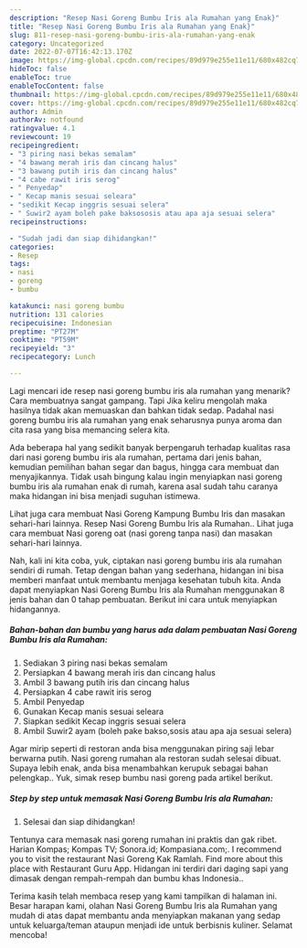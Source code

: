 ```yaml
---
description: "Resep Nasi Goreng Bumbu Iris ala Rumahan yang Enak}"
title: "Resep Nasi Goreng Bumbu Iris ala Rumahan yang Enak}"
slug: 811-resep-nasi-goreng-bumbu-iris-ala-rumahan-yang-enak
category: Uncategorized
date: 2022-07-07T16:42:13.170Z
image: https://img-global.cpcdn.com/recipes/89d979e255e11e11/680x482cq70/nasi-goreng-bumbu-iris-ala-rumahan-foto-resep-utama.jpg
hideToc: false
enableToc: true
enableTocContent: false
thumbnail: https://img-global.cpcdn.com/recipes/89d979e255e11e11/680x482cq70/nasi-goreng-bumbu-iris-ala-rumahan-foto-resep-utama.jpg
cover: https://img-global.cpcdn.com/recipes/89d979e255e11e11/680x482cq70/nasi-goreng-bumbu-iris-ala-rumahan-foto-resep-utama.jpg
author: Admin
authorAv: notfound
ratingvalue: 4.1
reviewcount: 19
recipeingredient:
- "3 piring nasi bekas semalam"
- "4 bawang merah iris dan cincang halus"
- "3 bawang putih iris dan cincang halus"
- "4 cabe rawit iris serog"
- " Penyedap"
- " Kecap manis sesuai seleara"
- "sedikit Kecap inggris sesuai selera"
- " Suwir2 ayam boleh pake baksososis atau apa aja sesuai selera"
recipeinstructions:

- "Sudah jadi dan siap dihidangkan!"
categories:
- Resep
tags:
- nasi
- goreng
- bumbu

katakunci: nasi goreng bumbu 
nutrition: 131 calories
recipecuisine: Indonesian
preptime: "PT27M"
cooktime: "PT59M"
recipeyield: "3"
recipecategory: Lunch

---
```



Lagi mencari ide resep nasi goreng bumbu iris ala rumahan yang menarik? Cara membuatnya sangat gampang. Tapi Jika keliru mengolah maka hasilnya tidak akan memuaskan dan bahkan tidak sedap. Padahal nasi goreng bumbu iris ala rumahan yang enak seharusnya punya aroma dan cita rasa yang bisa memancing selera kita.


Ada beberapa hal yang sedikit banyak berpengaruh terhadap kualitas rasa dari nasi goreng bumbu iris ala rumahan, pertama dari jenis bahan, kemudian pemilihan bahan segar dan bagus, hingga cara membuat dan menyajikannya. Tidak usah bingung kalau ingin menyiapkan nasi goreng bumbu iris ala rumahan enak di rumah, karena asal sudah tahu caranya maka hidangan ini bisa menjadi suguhan istimewa.

Lihat juga cara membuat Nasi Goreng Kampung Bumbu Iris dan masakan sehari-hari lainnya. Resep Nasi Goreng Bumbu Iris ala Rumahan.. Lihat juga cara membuat Nasi goreng oat (nasi goreng tanpa nasi) dan masakan sehari-hari lainnya.


Nah, kali ini kita coba, yuk, ciptakan nasi goreng bumbu iris ala rumahan sendiri di rumah. Tetap dengan bahan yang sederhana, hidangan ini bisa memberi manfaat untuk membantu menjaga kesehatan tubuh kita. Anda dapat menyiapkan Nasi Goreng Bumbu Iris ala Rumahan menggunakan 8 jenis bahan dan 0 tahap pembuatan. Berikut ini cara untuk menyiapkan hidangannya.

<!--inarticleads1-->

##### Bahan-bahan dan bumbu yang harus ada dalam pembuatan Nasi Goreng Bumbu Iris ala Rumahan:

1. Sediakan 3 piring nasi bekas semalam
1. Persiapkan 4 bawang merah iris dan cincang halus
1. Ambil 3 bawang putih iris dan cincang halus
1. Persiapkan 4 cabe rawit iris serog
1. Ambil  Penyedap
1. Gunakan  Kecap manis sesuai seleara
1. Siapkan sedikit Kecap inggris sesuai selera
1. Ambil  Suwir2 ayam (boleh pake bakso,sosis atau apa aja sesuai selera)


Agar mirip seperti di restoran anda bisa menggunakan piring saji lebar berwarna putih. Nasi goreng rumahan ala restoran sudah selesai dibuat. Supaya lebih enak, anda bisa menambahkan kerupuk sebagai bahan pelengkap.. Yuk, simak resep bumbu nasi goreng pada artikel berikut. 

<!--inarticleads2-->

##### Step by step untuk memasak Nasi Goreng Bumbu Iris ala Rumahan:


1. Selesai dan siap dihidangkan!

Tentunya cara memasak nasi goreng rumahan ini praktis dan gak ribet. Harian Kompas; Kompas TV; Sonora.id; Kompasiana.com;. I recommend you to visit the restaurant Nasi Goreng Kak Ramlah. Find more about this place with Restaurant Guru App. Hidangan ini terdiri dari daging sapi yang dimasak dengan rempah-rempah dan bumbu khas Indonesia.. 

Terima kasih telah membaca resep yang kami tampilkan di halaman ini. Besar harapan kami, olahan Nasi Goreng Bumbu Iris ala Rumahan yang mudah di atas dapat membantu anda menyiapkan makanan yang sedap untuk keluarga/teman ataupun menjadi ide untuk berbisnis kuliner. Selamat mencoba!
